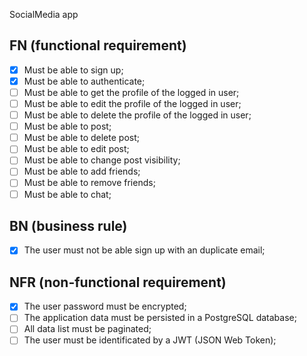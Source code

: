 SocialMedia app

## FN (functional requirement)

- [x] Must be able to sign up;
- [x] Must be able to authenticate;
- [ ] Must be able to get the profile of the logged in user;
- [ ] Must be able to edit the profile of the logged in user;
- [ ] Must be able to delete the profile of the logged in user;
- [ ] Must be able to post;
- [ ] Must be able to delete post;
- [ ] Must be able to edit post;
- [ ] Must be able to change post visibility;
- [ ] Must be able to add friends;
- [ ] Must be able to remove friends;
- [ ] Must be able to chat;

## BN (business rule)
- [x] The user must not be able sign up with an duplicate email;

## NFR (non-functional requirement)
- [x] The user password must be encrypted;
- [ ] The application data must be persisted in a PostgreSQL database;
- [ ] All data list must be paginated;
- [ ] The user must be identificated by a JWT (JSON Web Token);
